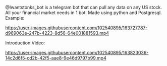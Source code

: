 @Iwantstonks_bot is a telegram bot that can pull any data on any US stock. All your financial market needs in 1 bot.
Made using python and Postgresql.
Example:


https://user-images.githubusercontent.com/102540895/163727787-d969063e-247b-4223-8d56-64e001881593.mp4



Introduction Video:



https://user-images.githubusercontent.com/102540895/163823036-14c2d6f5-cd2b-42f5-aae8-9e46d9797b99.mp4

